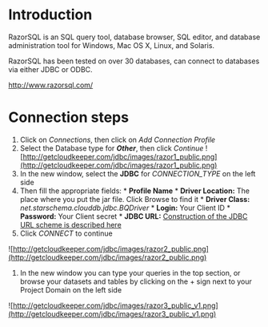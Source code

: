 # Introduction #

RazorSQL is an SQL query tool, database browser, SQL editor, and database administration tool for Windows, Mac OS X, Linux, and Solaris.

RazorSQL has been tested on over 30 databases, can connect to databases via either JDBC or ODBC.

http://www.razorsql.com/

# Connection steps #

  1. Click on _Connections_, then click on _Add_ _Connection_ _Profile_
  1. Select the Database type for _**Other**_, then click _Continue_
![http://getcloudkeeper.com/jdbc/images/razor1_public.png](http://getcloudkeeper.com/jdbc/images/razor1_public.png)
  1. In the new window, select the **JDBC** for _CONNECTION\_TYPE_ on the left side
  1. Then fill the appropriate fields:
    * **Profile Name**
    * **Driver Location:** The place where you put the jar file. Click Browse to find it
    * **Driver Class:** _net.starschema.clouddb.jdbc.BQDriver_
    * **Login:** Your Client ID
    * **Password:** Your Client secret
    * **JDBC URL:** [Construction of the JDBC URL scheme is described here](JDBCURL.md)
  1. Click _CONNECT_ to continue

![http://getcloudkeeper.com/jdbc/images/razor2_public.png](http://getcloudkeeper.com/jdbc/images/razor2_public.png)

  1. In the new window you can type your queries in the top section, or browse your datasets and tables by clicking on the + sign next to your Project Domain on the left side

![http://getcloudkeeper.com/jdbc/images/razor3_public_v1.png](http://getcloudkeeper.com/jdbc/images/razor3_public_v1.png)